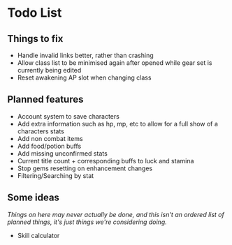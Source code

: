 Todo List
========

## Things to fix

* Handle invalid links better, rather than crashing
* Allow class list to be minimised again after opened while gear set is currently being edited
* Reset awakening AP slot when changing class

## Planned features

* Account system to save characters
* Add extra information such as hp, mp, etc to allow for a full show of a characters stats
* Add non combat items
* Add food/potion buffs
* Add missing unconfirmed stats
* Current title count + corresponding buffs to luck and stamina
* Stop gems resetting on enhancement changes
* Filtering/Searching by stat

## Some ideas

_Things on here may never actually be done, and this isn't an ordered list of planned things, it's just things we're considering doing._

* Skill calculator
